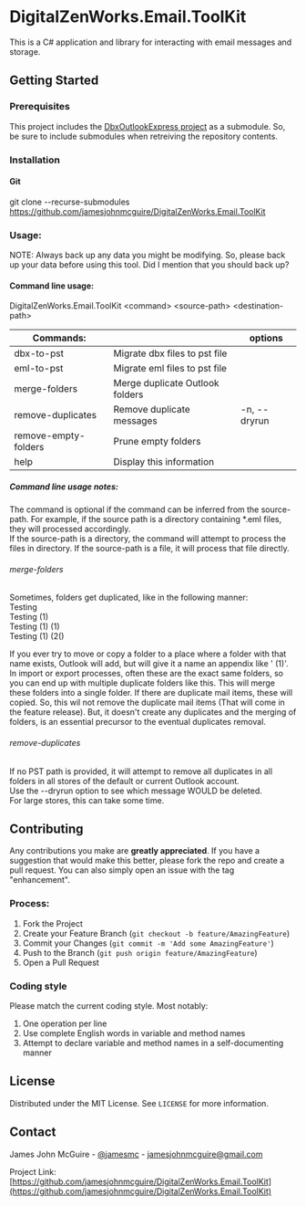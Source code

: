 # DigitalZenWorks.Email.ToolKit

This is a C# application and library for interacting with email messages and storage.

## Getting Started

### Prerequisites

This project includes the [DbxOutlookExpress project](https://github.com/jamesjohnmcguire/DbxOutlookExpress) as a submodule.  So, be sure to include submodules when retreiving the repository contents. 

### Installation
#### Git
git clone --recurse-submodules https://github.com/jamesjohnmcguire/DigitalZenWorks.Email.ToolKit

### Usage:

NOTE: Always back up any data you might be modifying.  So, please back up your data before using this tool.  Did I mention that you should back up?  

#### Command line usage:

DigitalZenWorks.Email.ToolKit \<command\> \<source-path\> \<destination-path\>

| Commands:            |                                 | options      |
| -------------------- | ------------------------------  | ------------ |
| dbx-to-pst           | Migrate dbx files to pst file   |              |
| eml-to-pst           | Migrate eml files to pst file   |              |
| merge-folders        | Merge duplicate Outlook folders |              |
| remove-duplicates    | Remove duplicate messages       | -n, --dryrun |
| remove-empty-folders | Prune empty folders             |              |
| help                 | Display this information        |              |

##### Command line usage notes:
The command is optional if the command can be inferred from the source-path.  For example, if the source path is a directory containing *.eml files, they will processed accordingly.  
If the source-path is a directory, the command will attempt to process the files in directory.  If the source-path is a file, it will process that file directly.  

###### merge-folders
Sometimes, folders get duplicated, like in the following manner:  
Testing  
Testing (1)  
Testing (1) (1)  
Testing (1) (2()  

If you ever try to move or copy a folder to a place where a folder with that name exists, Outlook will add, but will give it a name an appendix like ' (1)'.  In import or export processes, often these are the exact same folders, so you can end up with multiple duplicate folders like this.  This will merge these folders into a single folder.  If there are duplicate mail items, these will copied.  So, this wil not remove the duplicate mail items (That will come in the feature release).  But, it doesn't create any duplicates and the merging of folders, is an essential precursor to the eventual duplicates removal.  

###### remove-duplicates
If no PST path is provided, it will attempt to remove all duplicates in all folders in all stores of the default or current Outlook account.  
Use the --dryrun option to see which message WOULD be deleted.  
For large stores, this can take some time.

## Contributing

Any contributions you make are **greatly appreciated**.  If you have a suggestion that would make this better, please fork the repo and create a pull request. You can also simply open an issue with the tag "enhancement".

### Process:

1. Fork the Project
2. Create your Feature Branch (`git checkout -b feature/AmazingFeature`)
3. Commit your Changes (`git commit -m 'Add some AmazingFeature'`)
4. Push to the Branch (`git push origin feature/AmazingFeature`)
5. Open a Pull Request

### Coding style
Please match the current coding style.  Most notably:  
1. One operation per line
2. Use complete English words in variable and method names
3. Attempt to declare variable and method names in a self-documenting manner


## License

Distributed under the MIT License. See `LICENSE` for more information.

## Contact

James John McGuire - [@jamesmc](https://twitter.com/jamesmc) - jamesjohnmcguire@gmail.com

Project Link: [https://github.com/jamesjohnmcguire/DigitalZenWorks.Email.ToolKit](https://github.com/jamesjohnmcguire/DigitalZenWorks.Email.ToolKit)
